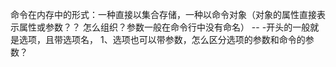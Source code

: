 命令在内存中的形式：一种直接以集合存储，一种以命令对象（对象的属性直接表示属性或参数？？  怎么组织？参数一般在命令行中没有命名）
-- -开头的一般就是选项，且带选项名，
1、选项也可以带参数，怎么区分选项的参数和命令的参数？






